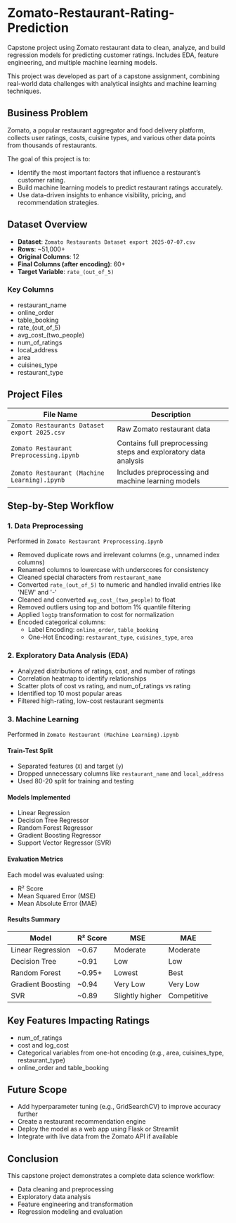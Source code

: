 # Zomato-Restaurant-Rating-Prediction
Capstone project using Zomato restaurant data to clean, analyze, and build regression models for predicting customer ratings. Includes EDA, feature engineering, and multiple machine learning models.

This project was developed as part of a capstone assignment, combining real-world data challenges with analytical insights and machine learning techniques.

## Business Problem

Zomato, a popular restaurant aggregator and food delivery platform, collects user ratings, costs, cuisine types, and various other data points from thousands of restaurants.

The goal of this project is to:
- Identify the most important factors that influence a restaurant’s customer rating.
- Build machine learning models to predict restaurant ratings accurately.
- Use data-driven insights to enhance visibility, pricing, and recommendation strategies.

## Dataset Overview

- **Dataset**: `Zomato Restaurants Dataset export 2025-07-07.csv`
- **Rows**: ~51,000+
- **Original Columns**: 12
- **Final Columns (after encoding)**: 60+
- **Target Variable**: `rate_(out_of_5)`

### Key Columns
- restaurant_name
- online_order
- table_booking
- rate_(out_of_5)
- avg_cost_(two_people)
- num_of_ratings
- local_address
- area
- cuisines_type
- restaurant_type

## Project Files

| File Name                                     | Description                                                     |
|----------------------------------------------|-----------------------------------------------------------------|
| `Zomato Restaurants Dataset export 2025.csv` | Raw Zomato restaurant data                                      |
| `Zomato Restaurant Preprocessing.ipynb`      | Contains full preprocessing steps and exploratory data analysis |
| `Zomato Restaurant (Machine Learning).ipynb` | Includes preprocessing and machine learning models              |

## Step-by-Step Workflow

### 1. Data Preprocessing
Performed in `Zomato Restaurant Preprocessing.ipynb`

- Removed duplicate rows and irrelevant columns (e.g., unnamed index columns)
- Renamed columns to lowercase with underscores for consistency
- Cleaned special characters from `restaurant_name`
- Converted `rate_(out_of_5)` to numeric and handled invalid entries like 'NEW' and '-'
- Cleaned and converted `avg_cost_(two_people)` to float
- Removed outliers using top and bottom 1% quantile filtering
- Applied `log1p` transformation to cost for normalization
- Encoded categorical columns:
  - Label Encoding: `online_order`, `table_booking`
  - One-Hot Encoding: `restaurant_type`, `cuisines_type`, `area`

### 2. Exploratory Data Analysis (EDA)

- Analyzed distributions of ratings, cost, and number of ratings
- Correlation heatmap to identify relationships
- Scatter plots of cost vs rating, and num_of_ratings vs rating
- Identified top 10 most popular areas
- Filtered high-rating, low-cost restaurant segments

### 3. Machine Learning
Performed in `Zomato Restaurant (Machine Learning).ipynb`

#### Train-Test Split
- Separated features (`X`) and target (`y`)
- Dropped unnecessary columns like `restaurant_name` and `local_address`
- Used 80-20 split for training and testing

#### Models Implemented
- Linear Regression
- Decision Tree Regressor
- Random Forest Regressor
- Gradient Boosting Regressor
- Support Vector Regressor (SVR)

#### Evaluation Metrics
Each model was evaluated using:
- R² Score
- Mean Squared Error (MSE)
- Mean Absolute Error (MAE)

#### Results Summary

| Model                    | R² Score | MSE        | MAE     |
|-------------------------|----------|------------|---------|
| Linear Regression       | ~0.67    | Moderate   | Moderate|
| Decision Tree           | ~0.91    | Low        | Low     |
| Random Forest           | ~0.95+   | Lowest     | Best    |
| Gradient Boosting       | ~0.94    | Very Low   | Very Low|
| SVR                     | ~0.89    | Slightly higher | Competitive |

## Key Features Impacting Ratings

- num_of_ratings
- cost and log_cost
- Categorical variables from one-hot encoding (e.g., area, cuisines_type, restaurant_type)
- online_order and table_booking

## Future Scope

- Add hyperparameter tuning (e.g., GridSearchCV) to improve accuracy further
- Create a restaurant recommendation engine
- Deploy the model as a web app using Flask or Streamlit
- Integrate with live data from the Zomato API if available

## Conclusion

This capstone project demonstrates a complete data science workflow:
- Data cleaning and preprocessing
- Exploratory data analysis
- Feature engineering and transformation
- Regression modeling and evaluation




